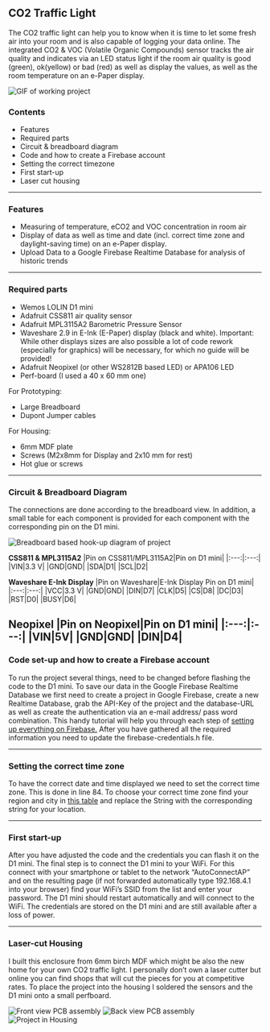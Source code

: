 ## CO2 Traffic Light
The CO2 traffic light can help you to know when it is time to let some fresh air into your room and is also capable of logging your data online. The integrated CO2 & VOC (Volatile Organic Compounds) sensor tracks the air quality and indicates via an LED status light if the room air quality is good (green), ok(yellow) or bad (red) as well as display the values, as well as the room temperature on an e-Paper display.

  ![GIF of working project](/assets/demo.gif)
  
### Contents
- Features
- Required parts
- Circuit & breadboard diagram
- Code and how to create a Firebase account
- Setting the correct timezone
- First start-up
- Laser cut housing
---
### Features
-	Measuring of temperature, eCO2 and VOC concentration in room air
-	Display of data as well as time and date (incl. correct time zone and daylight-saving time) on an e-Paper display.
-	Upload Data to a Google Firebase Realtime Database for analysis of historic trends
---
### Required parts
-	Wemos LOLIN D1 mini
-	Adafruit CSS811 air quality sensor
-	Adafruit MPL3115A2 Barometric Pressure Sensor
-	Waveshare 2.9 in E-Ink (E-Paper) display (black and white). Important: While other displays  sizes are also possible a lot of code rework (especially for graphics) will be necessary, for which no guide will be provided!
-	Adafruit Neopixel (or other WS2812B based  LED) or APA106 LED
-	Perf-board (I used a 40 x 60 mm one)

For Prototyping:
-	Large Breadboard
-	Dupont Jumper cables

For Housing:
-	6mm MDF plate
-	Screws (M2x8mm for Display and 2x10 mm for rest)
-	Hot glue or screws
---
### Circuit & Breadboard Diagram

The connections are done according to the breadboard view. In addition, a small table for each component is provided for each component with the corresponding pin on the D1 mini. 

  ![Breadboard based hook-up diagram of project](/schematics/CO2_Ampel_bb.png)

__CSS811 & MPL3115A2__
|Pin on CSS811/MPL3115A2|Pin on D1 mini|
|:---:|:---:|
|VIN|3.3 V|
|GND|GND|
|SDA|D1|
|SCL|D2|

__Waveshare E-Ink Display__
|Pin on Waveshare|E-Ink Display	Pin on D1 mini|
|:---:|:---:|
|VCC|3.3 V|
|GND|GND|
|DIN|D7|
|CLK|D5|
|CS|D8|
|DC|D3|
|RST|D0|
|BUSY|D6|

__Neopixel__
|Pin on Neopixel|Pin on D1 mini|
|:---:|:---:|
|VIN|5V|
|GND|GND|
|DIN|D4|
---
### Code set-up and how to create a Firebase account
To run the project several things, need to be changed before flashing the code to the D1 mini. To save our data in the Google Firebase Realtime Database we first need to create a project in Google Firebase, create a new Realtime Database, grab the API-Key of the project and the database-URL as well as create the authentication via an e-mail address/ pass word combination. This handy tutorial will help you through each step of [setting up everything on Firebase.](https://randomnerdtutorials.com/esp8266-data-logging-firebase-realtime-database/)
After you have gathered all the required information you need to update the firebase-credentials.h file.

---
### Setting the correct time zone
To have the correct date and time displayed we need to set the correct time zone. This is done in line 84. To choose your correct time zone find your region and city in [this table](https://github.com/nayarsystems/posix_tz_db/blob/master/zones.csv) and replace the String with the corresponding string for your location.

---

### First start-up
After you have adjusted the code and the credentials you can flash it on the D1 mini. The final step is to connect the D1 mini to your WiFi. For this connect with your smartphone or tablet to the network “AutoConnectAP” and on the resulting page (if not forwarded automatically type 192.168.4.1 into your browser) find your WiFi’s SSID from the list and enter your password. The D1 mini should restart automatically and will connect to the WiFi. The credentials are stored on the D1 mini and are still available after a loss of power.

---

### Laser-cut Housing
I built this enclosure from 6mm birch MDF which might be also the new home for your own CO2 traffic light. I personally don’t own a laser cutter but online you can find shops that will cut the pieces for you at competitive rates. To place the project into the housing I soldered the sensors and the D1 mini onto a small perfboard.

  ![Front view PCB assembly](/assets/PCB_assembly_front.JPG)
  ![Back view PCB assembly](/assets/PCB_assembly_back.JPG)
  ![Project in Housing](/assets/project_in_housing.jpg)
